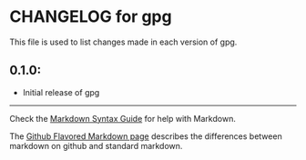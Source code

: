 # CHANGELOG for gpg

This file is used to list changes made in each version of gpg.

## 0.1.0:

* Initial release of gpg

- - -
Check the [Markdown Syntax Guide](http://daringfireball.net/projects/markdown/syntax) for help with Markdown.

The [Github Flavored Markdown page](http://github.github.com/github-flavored-markdown/) describes the differences between markdown on github and standard markdown.
